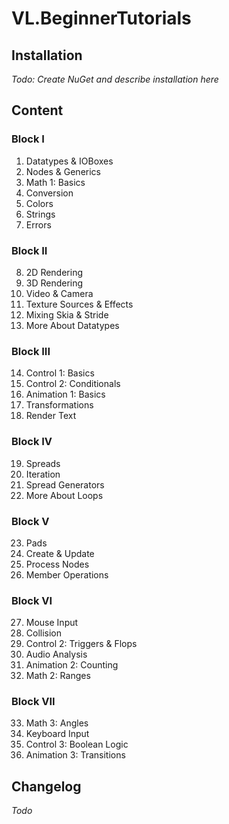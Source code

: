 # VL.BeginnerTutorials

## Installation
*Todo: Create NuGet and describe installation here*

## Content

### Block I
1. Datatypes & IOBoxes
2. Nodes & Generics
3. Math 1: Basics
4. Conversion
5. Colors
6. Strings
7. Errors

### Block II
8. 2D Rendering
9. 3D Rendering
10. Video & Camera
11. Texture Sources & Effects
12. Mixing Skia & Stride
13. More About Datatypes

### Block III
14. Control 1: Basics
15. Control 2: Conditionals
16. Animation 1: Basics
17. Transformations
18. Render Text

### Block IV
19. Spreads
20. Iteration
21. Spread Generators
22. More About Loops

### Block V
23. Pads
24. Create & Update
25. Process Nodes
26. Member Operations

### Block VI
27. Mouse Input
28. Collision
29. Control 2: Triggers & Flops
30. Audio Analysis
31. Animation 2: Counting
32. Math 2: Ranges

### Block VII
33. Math 3: Angles
34. Keyboard Input
35. Control 3: Boolean Logic
36. Animation 3: Transitions

## Changelog
*Todo*

